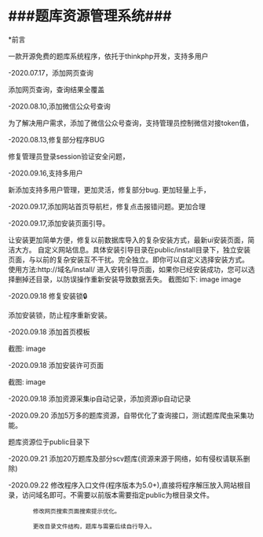 ###题库资源管理系统###
===============
*前言

一款开源免费的题库系统程序，依托于thinkphp开发，支持多用户

-2020.07.17，添加网页查询

添加网页查询，查询结果全覆盖

-2020.08.10,添加微信公众号查询

为了解决用户需求，添加了微信公众号查询，支持管理员控制微信对接token值，

-2020.08.13,修复部分程序BUG

修复管理员登录session验证安全问题，

-2020.09.16,支持多用户

新添加支持多用户管理，更加灵活，修复部分bug. 更加轻量上手，

-2020.09.17,添加网站首页导航栏，修复点击报错问题。更加合理

-2020.09.17,添加安装页面引导。

让安装更加简单方便，修复以前数据库导入的复杂安装方式，最新ui安装页面，简洁大方。 自定义网站信息。具体安装引导目录在public/install目录下，独立安装页面，与以前的复杂安装互不干扰。完全独立。即你可以自定义选择安装方式。 使用方法:http://域名/install/ 进入安转引导页面，如果你已经安装成功，您可以选择删掉还目录，以防误操作重新安装导致数据丢失。 截图如下: image image

-2020.09.18 修复安装锁🔒

添加安装锁，防止程序重新安装。

-2020.09.18 添加首页模板

截图: image

-2020.09.18 添加安装许可页面

截图: image

-2020.09.18 添加资源采集ip自动记录，添加资源ip自动记录

-2020.09.20 添加5万多的题库资源，自带优化了查询接口，测试题库爬虫采集功能。

题库资源位于public目录下

-2020.09.21 添加20万题库及部分scv题库(资源来源于网络，如有侵权请联系删除)

-2020.09.22 修改程序入口文件(程序版本为5.0+),直接将程序解压放入网站根目录，访问域名即可。不需要以前版本需要指定public为根目录文件。

           修改网页搜索页面搜索提示优化。

           更改目录文件结构，题库与需要后续自行导入。
